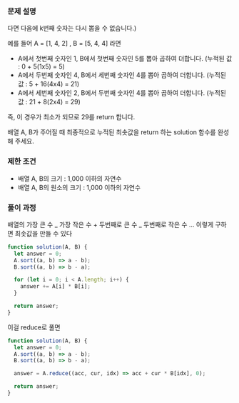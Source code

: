 ### 문제 설명

다면 다음에 k번째 숫자는 다시 뽑을 수 없습니다.)

예를 들어 A = [1, 4, 2] , B = [5, 4, 4] 라면

- A에서 첫번째 숫자인 1, B에서 첫번째 숫자인 5를 뽑아 곱하여 더합니다. (누적된 값 : 0 + 5(1x5) = 5)
- A에서 두번째 숫자인 4, B에서 세번째 숫자인 4를 뽑아 곱하여 더합니다. (누적된 값 : 5 + 16(4x4) = 21)
- A에서 세번째 숫자인 2, B에서 두번째 숫자인 4를 뽑아 곱하여 더합니다. (누적된 값 : 21 + 8(2x4) = 29)

즉, 이 경우가 최소가 되므로 29를 return 합니다.

배열 A, B가 주어질 때 최종적으로 누적된 최솟값을 return 하는 solution 함수를 완성해 주세요.

### 제한 조건

- 배열 A, B의 크기 : 1,000 이하의 자연수
- 배열 A, B의 원소의 크기 : 1,000 이하의 자연수

### 풀이 과정

배열의 가장 큰 수 _ 가장 작은 수 + 두번째로 큰 수 _ 두번째로 작은 수 ...
이렇게 구하면 최솟값을 만들 수 있다

```js
function solution(A, B) {
  let answer = 0;
  A.sort((a, b) => a - b);
  B.sort((a, b) => b - a);

  for (let i = 0; i < A.length; i++) {
    answer += A[i] * B[i];
  }

  return answer;
}
```

이걸 reduce로 풀면

```js
function solution(A, B) {
  let answer = 0;
  A.sort((a, b) => a - b);
  B.sort((a, b) => b - a);

  answer = A.reduce((acc, cur, idx) => acc + cur * B[idx], 0);

  return answer;
}
```
